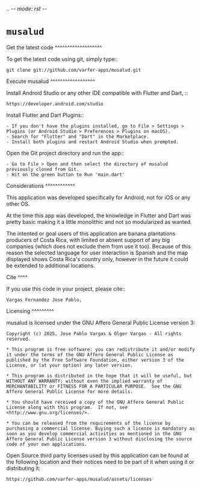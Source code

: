 .. -*- mode: rst -*-

`musalud`
=======================================================

Get the latest code
^^^^^^^^^^^^^^^^^^^

To get the latest code using git, simply type::

    git clone git://github.com/varfer-apps/musalud.git

Execute musalud
^^^^^^^^^^^^^^^^^^

Install Android Studio or any other IDE compatible with Flutter and Dart, ::

    https://developer.android.com/studio

Install Flutter and Dart Plugins::

    - If you don't have the plugins installed, go to File > Settings > Plugins (or Android Studio > Preferences > Plugins on macOS).
    - Search for "Flutter" and "Dart" in the Marketplace.
    - Install both plugins and restart Android Studio when prompted. 

Open the Git project directory and run the app::

    - Go to File > Open and then select the directory of musalud previously cloned from Git.
    - Hit on the green button to Run 'main.dart'

Considerations
^^^^^^^^^^^^

This application was developed specifically for Android, not for iOS or any other OS.

At the time this app was developed, the knowledge in Flutter and Dart was pretty basic making it a little monolithic and not so modularized as wanted.

The intented or goal users of this application are banana plantations producers of Costa Rica, with limited or absent support of any big companies (which does not exclude them from use it too). 
Because of this reason the selected language for user interaction is Spanish and the map displayed shows Costa Rica's country only, however in the future it could be extended to additional locations.

Cite
^^^^

If you use this code in your project, please cite::

    Vargas Fernandez Jose Pablo, 

Licensing
^^^^^^^^^

musalud is licensed under the GNU Affero General Public License version 3:

    Copyright (c) 2025, Jose Pablo Vargas & Olger Vargas - All rights reserved.

    * This program is free software: you can redistribute it and/or modify it under the terms of the GNU Affero General Public License as published by the Free Software Foundation, either version 3 of the License, or (at your option) any later version.

    * This program is distributed in the hope that it will be useful, but WITHOUT ANY WARRANTY; without even the implied warranty of MERCHANTABILITY or FITNESS FOR A PARTICULAR PURPOSE.  See the GNU Affero General Public License for more details.

    * You should have received a copy of the GNU Affero General Public License along with this program.  If not, see <http://www.gnu.org/licenses/>.

    * You can be released from the requirements of the license by purchasing a commercial license. Buying such a license is mandatory as soon as you develop commercial activities as mentioned in the GNU Affero General Public License version 3 without disclosing the source code of your own applications.

Open Source third party licenses used by this application can be found at the following location and their notices need to be part of it when using it or distributing it:
    
    https://github.com/varfer-apps/musalud/assets/licenses
